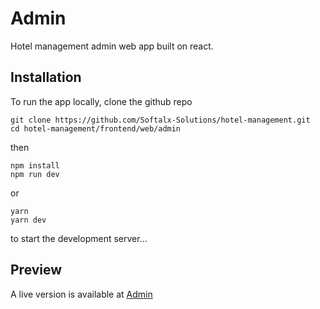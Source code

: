 # Admin

Hotel management admin web app built on react.

## Installation

To run the app locally, clone the github repo

    git clone https://github.com/Softalx-Solutions/hotel-management.git
    cd hotel-management/frontend/web/admin

then

    npm install
    npm run dev

or

    yarn
    yarn dev

to start the development server...

## Preview

A live version is available at [Admin](softalx-hotel-admin.netlify.app)